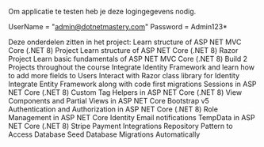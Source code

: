 Om applicatie te testen heb je deze logingegevens nodig.

UserName = "admin@dotnetmastery.com"
Password = Admin123*



Deze onderdelen zitten in het project:
Learn structure of ASP NET MVC Core (.NET 8) Project
Learn structure of ASP NET Core (.NET 8) Razor Project
Learn basic fundamentals of ASP NET MVC Core (.NET 8)
Build 2 Projects throughout the course
Integrate Identity Framework and learn how to add more fields to Users
Interact with Razor class library for Identity
Integrate Entity Framework along with code first migrations
Sessions in ASP NET Core (.NET 8)
Custom Tag Helpers in ASP NET Core (.NET 8)
View Components and Partial Views in ASP NET Core
Bootstrap v5
Authentication and Authorization in ASP NET Core (.NET 8)
Role Management in ASP NET Core Identity
Email notifications
TempData in ASP NET Core (.NET 8)
Stripe Payment Integrations
Repository Pattern to Access Database
Seed Database Migrations Automatically
